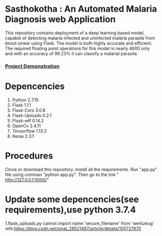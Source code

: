# Sasthokotha : An Automated Malaria Diagnosis web Application
This repository contains deployment of a deep learning based model, capable of detecting malaria infected and uninfected malaria parasite from blood smear using Flask. The model is both highly accurate and efficient. The required floating point operations for this model is nearly 4600 only and with an accuracy of 99.23% it can classify a malarial parasite. 

### <a href = "https://youtu.be/a8OUpQQI3HY">Project Demonstration</a>

# Depencencies
1. Python 2.7.15
2. Flask 1.1.1
3. Flask-Cors 3.0.8
4. Flask-Uploads 0.2.1
5. Flask-wtf 0.14.2
6. OpenCv 2.4.11
7. Tensorflow 1.13.2
8. Keras 2.3.1

# Procedures
Clone or download this repository. Install all the requirements. Run "app.py" file using comman "python app.py". Then go to the link " http://127.0.0.1:5000/"

# Update some depencencies(see requirements),use python 3.7.4
1.flask_uploads.py  cannot import name 'secure_filename' from 'werkzeug'
refs:https://blog.csdn.net/sinat_28521487/article/details/105727870


